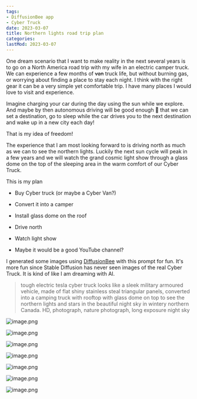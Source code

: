 ```yaml
---
tags:
- DiffusionBee app
- Cyber Truck
date: 2023-03-07
title: Northern lights road trip plan
categories:
lastMod: 2023-03-07
---
```



One dream scenario that I want to make reality in the next several years is to go on a North America road trip with my wife in an electric camper truck. We can experience a few months of ~~van~~ truck life, but without burning gas, or worrying about finding a place to stay each night. I think with the right gear it can be a very simple yet comfortable trip. I have many places I would love to visit and experience.

Imagine charging your car during the day using the sun while we explore. And maybe by then autonomous driving will be good enough 🤞 that we can set a destination, go to sleep while the car drives you to the next destination and wake up in a new city each day!

That is my idea of freedom!

The experience that I am most looking forward to is driving north as much as we can to see the northern lights. Luckily the next sun cycle will peak in a few years and we will watch the grand cosmic light show through a glass dome on the top of the sleeping area in the warm comfort of our Cyber Truck.

This is my plan

  + Buy Cyber truck (or maybe a Cyber Van?)

  + Convert it into a camper

  + Install glass dome on the roof

  + Drive north

  + Watch light show

  + Maybe it would be a good YouTube channel?

I generated some images using [DiffusionBee](https://diffusionbee.com/) with this prompt for fun. It's more fun since Stable Diffusion has never seen images of the real Cyber Truck. It is kind of like I am dreaming with AI.

> tough electric tesla cyber truck looks like a sleek military armoured vehicle, made of flat shiny stainless steal triangular panels, converted into a camping truck with rooftop with glass dome on top to see the northern lights and stars in the beautiful night sky in wintery northern Canada. HD, photograph, nature photograph, long exposure night sky

![image.png](/assets/image_1678259218897_0.png)



![image.png](/assets/image_1678258976366_0.png)

![image.png](/assets/image_1678258205542_0.png)

![image.png](/assets/image_1678258131107_0.png)

![image.png](/assets/image_1678258118406_0.png)

![image.png](/assets/image_1678258107147_0.png)

![image.png](/assets/image_1678257769088_0.png)

